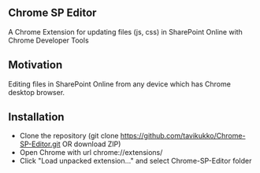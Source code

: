 ## Chrome SP Editor

A Chrome Extension for updating files (js, css) in SharePoint Online with Chrome Developer Tools

## Motivation

Editing files in SharePoint Online from any device which has Chrome desktop browser.

## Installation

* Clone the repository (git clone https://github.com/tavikukko/Chrome-SP-Editor.git OR download ZIP)
* Open Chrome with url chrome://extensions/
* Click "Load unpacked extension..." and select Chrome-SP-Editor folder

